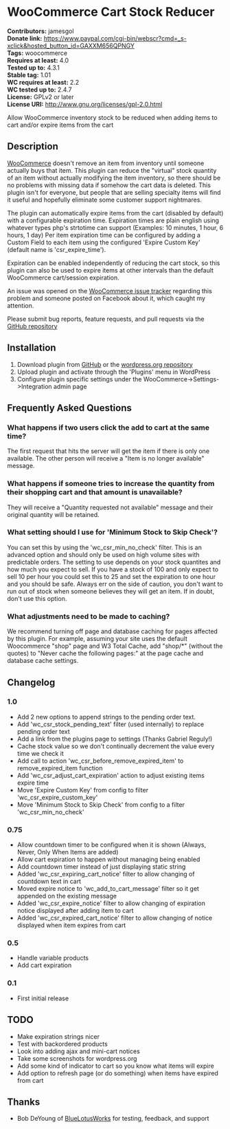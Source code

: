 # WooCommerce Cart Stock Reducer #
**Contributors:** jamesgol  
**Donate link:** https://www.paypal.com/cgi-bin/webscr?cmd=_s-xclick&hosted_button_id=GAXXM656QPNGY  
**Tags:** woocommerce  
**Requires at least:** 4.0  
**Tested up to:** 4.3.1  
**Stable tag:** 1.01  
**WC requires at least:** 2.2  
**WC tested up to:** 2.4.7  
**License:** GPLv2 or later  
**License URI:** http://www.gnu.org/licenses/gpl-2.0.html  

Allow WooCommerce inventory stock to be reduced when adding items to cart and/or expire items from the cart

## Description ##

[WooCommerce](http://www.woothemes.com/woocommerce/) doesn't remove an item from inventory until someone actually buys
that item.  This plugin can reduce the "virtual" stock quantity of an item without actually modifying the item
inventory, so there should be no problems with missing data if somehow the cart data is deleted.  This plugin isn't for
everyone, but people that are selling specialty items will find it useful and hopefully eliminate some customer
support nightmares.

The plugin can automatically expire items from the cart (disabled by default) with a configurable expiration time.
Expiration times are plain english using whatever types php's strtotime can support (Examples: 10 minutes, 1 hour, 6 hours, 1 day)
Per item expiration time can be configured by adding a Custom Field to each item using the configured
'Expire Custom Key' (default name is 'csr_expire_time').

Expiration can be enabled independently of reducing the cart stock, so this plugin can also be used to expire items at
other intervals than the default WooCommerce cart/session expiration.

An issue was opened on the [WooCommerce issue tracker](https://github.com/woothemes/woocommerce/issues/5966) regarding
this problem and someone posted on Facebook about it, which caught my attention.

Please submit bug reports, feature requests, and pull requests via the [GitHub repository](https://github.com/jamesgol/woocommerce-cart-stock-reducer)

## Installation ##

1. Download plugin from [GitHub](https://github.com/jamesgol/woocommerce-cart-stock-reducer) or the [wordpress.org repository](https://wordpress.org/plugins/woocommerce-cart-stock-reducer/)
1. Upload plugin and activate through the 'Plugins' menu in WordPress
1. Configure plugin specific settings under the WooCommerce->Settings->Integration admin page


## Frequently Asked Questions ##

### What happens if two users click the add to cart at the same time? ###

The first request that hits the server will get the item if there is only one available.  The other person will receive
a "Item is no longer available" message.

### What happens if someone tries to increase the quantity from their shopping cart and that amount is unavailable? ###

They will receive a "Quantity requested not available" message and their original quantity will be retained.

### What setting should I use for 'Minimum Stock to Skip Check'? ###

You can set this by using the 'wc_csr_min_no_check' filter.  This is an advanced option and should only be used on high
volume sites with predictable orders.  The setting to use depends on your stock quantites and how much you expect to
sell.  If you have a stock of 100 and only expect to sell 10 per hour you could set this to 25 and set the expiration
to one hour and you should be safe. Always err on the side of caution, you don't want to run out of stock when someone
believes they will get an item.  If in doubt, don't use this option.

### What adjustments need to be made to caching? ###

We recommend turning off page and database caching for pages affected by this plugin. For example, assuming your site 
uses the default Woocommerce "shop" page and W3 Total Cache, add "shop/*" (without the quotes) to "Never cache the 
following pages:" at the page cache and database cache settings.


## Changelog ##
### 1.0 ###
* Add 2 new options to append strings to the pending order text.
* Add 'wc_csr_stock_pending_text' filter (used internally) to replace pending order text
* Add a link from the plugins page to settings (Thanks Gabriel Reguly!)
* Cache stock value so we don't continually decrement the value every time we check it
* Add call to action 'wc_csr_before_remove_expired_item' to remove_expired_item function
* Add 'wc_csr_adjust_cart_expiration' action to adjust existing items expire time
* Move 'Expire Custom Key' from config to filter 'wc_csr_expire_custom_key'
* Move 'Minimum Stock to Skip Check' from config to a filter 'wc_csr_min_no_check'

### 0.75 ###
* Allow countdown timer to be configured when it is shown (Always, Never, Only When Items are added)
* Allow cart expiration to happen without managing being enabled
* Add countdown timer instead of just displaying static string
* Added 'wc_csr_expiring_cart_notice' filter to allow changing of countdown text in cart
* Moved expire notice to 'wc_add_to_cart_message' filter so it get appended on the existing message
* Added 'wc_csr_expire_notice' filter to allow changing of expiration notice displayed after adding item to cart
* Added 'wc_csr_expired_cart_notice' filter to allow changing of notice displayed when item expires from cart

### 0.5 ###
* Handle variable products
* Add cart expiration

### 0.1 ###
* First initial release

## TODO ##

* Make expiration strings nicer
* Test with backordered products
* Look into adding ajax and mini-cart notices
* Take some screenshots for wordpress.org
* Add some kind of indicator to cart so you know what items will expire
* Add option to refresh page (or do something) when items have expired from cart

## Thanks ##

* Bob DeYoung of [BlueLotusWorks](https://github.com/bluelotusworks) for testing, feedback, and support

